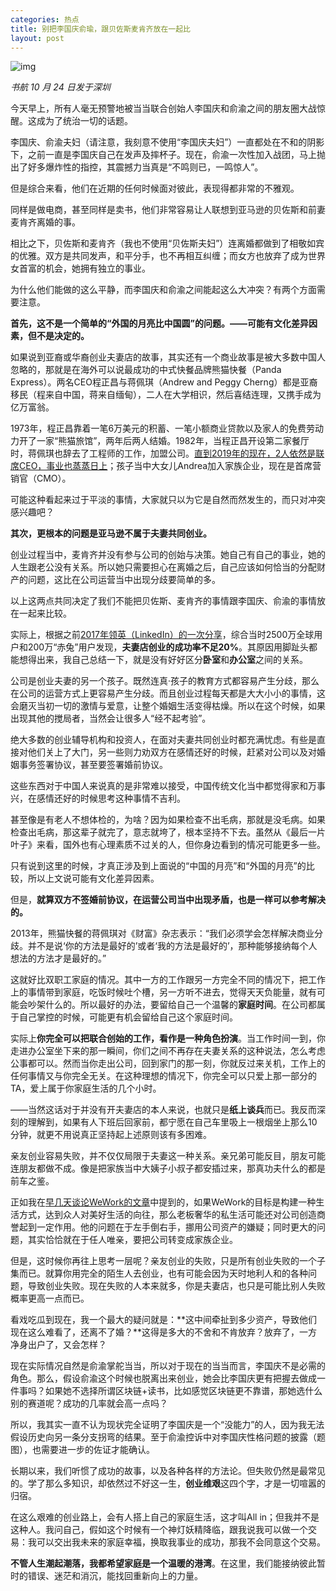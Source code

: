 ```yaml
---
categories: 热点
title: 别把李国庆俞瑜，跟贝佐斯麦肯齐放在一起比
layout: post
---
```


![img](/img/2019/10/liguoqing-yuyu.jpg)

 *书航 10 月 24 日发于深圳*

今天早上，所有人毫无预警地被当当联合创始人李国庆和俞渝之间的朋友圈大战惊醒。这成为了统治一切的话题。

李国庆、俞渝夫妇（请注意，我刻意不使用“李国庆夫妇”）一直都处在不和的阴影下，之前一直是李国庆自己在发声及摔杯子。现在，俞渝一次性加入战团，马上抛出了好多爆炸性的指控，其震撼力当真是“不鸣则已，一鸣惊人”。 

但是综合来看，他们在近期的任何时候面对彼此，表现得都非常的不雅观。 

同样是做电商，甚至同样是卖书，他们非常容易让人联想到亚马逊的贝佐斯和前妻麦肯齐离婚的事。

相比之下，贝佐斯和麦肯齐（我也不使用“贝佐斯夫妇”）连离婚都做到了相敬如宾的优雅。双方是共同发声，和平分手，也不再相互纠缠；而女方也放弃了成为世界女首富的机会，她拥有独立的事业。 

为什么他们能做的这么平静，而李国庆和俞渝之间能起这么大冲突？有两个方面需要注意。 

**首先，这不是一个简单的“外国的月亮比中国圆”的问题。——可能有文化差异因素，但不是决定的。**

如果说到亚裔或华裔创业夫妻店的故事，其实还有一个商业故事是被大多数中国人忽略的，那就是在海外可以说最成功的中式快餐品牌熊猫快餐（Panda Express）。两名CEO程正昌与蒋佩琪（Andrew and Peggy Cherng）都是亚裔移民（程来自中国，蒋来自缅甸），二人在大学相识，然后喜结连理，又携手成为亿万富翁。

1973年，程正昌靠着一笔6万美元的积蓄、一笔小额商业贷款以及家人的免费劳动力开了一家“熊猫旅馆”，两年后两人结婚。1982年，当程正昌开设第二家餐厅时，蒋佩琪也辞去了工程师的工作，加盟公司。[直到2019年的现在，2人依然是联席CEO，事业也蒸蒸日上](http://app.fortunechina.com/mobile/article/235227.htm)；孩子当中大女儿Andrea加入家族企业，现在是首席营销官（CMO）。

可能这种看起来过于平淡的事情，大家就只以为它是自然而然发生的，而只对冲突感兴趣吧？

**其次，更根本的问题是亚马逊不属于夫妻共同创业。**

创业过程当中，麦肯齐并没有参与公司的创始与决策。她自己有自己的事业，她的人生跟老公没有关系。所以她只需要担心在离婚之后，自己应该如何恰当的分配财产的问题，这比在公司运营当中出现分歧要简单的多。

以上这两点共同决定了我们不能把贝佐斯、麦肯齐的事情跟李国庆、俞渝的事情放在一起来比较。

实际上，根据之前[2017年领英（LinkedIn）的一次分享](http://www.cyzone.cn/article/153133.html)，综合当时2500万全球用户和200万“赤兔”用户发现，**夫妻店创业的成功率不足20%**。其原因用脚趾头都能想得出来，我自己总结一下，就是没有好好区分**卧室**和**办公室**之间的关系。

公司是创业夫妻的另一个孩子。既然连真·孩子的教育方式都容易产生分歧，那么在公司的运营方式上更容易产生分歧。而且创业过程每天都是大大小小的事情，这会磨灭当初一切的激情与爱意，让整个婚姻生活变得枯燥。所以在这个时候，如果出现其他的搅局者，当然会让很多人“经不起考验”。 

绝大多数的创业辅导机构和投资人，在面对夫妻共同创业时都充满忧虑。有些是直接对他们关上了大门，另一些则力劝双方在感情还好的时候，赶紧对公司以及对婚姻事务签署协议，甚至要签署婚前协议。 

这些东西对于中国人来说真的是非常难以接受，中国传统文化当中都觉得家和万事兴，在感情还好的时候思考这种事情不吉利。 

甚至像是有老人不想体检的，为啥？因为如果检查不出毛病，那就是没毛病。如果检查出毛病，那这辈子就完了，意志就垮了，根本坚持不下去。虽然从《最后一片叶子》来看，国外也有心理素质不过关的人，但你身边看到的情况可能更多一些。 

只有说到这里的时候，才真正涉及到上面说的“中国的月亮”和“外国的月亮”的比较，所以上文说可能有文化差异因素。 

但是，**就算双方不签婚前协议，在运营公司当中出现矛盾，也是一样可以参考解决的。**

2013年，熊猫快餐的蒋佩琪对《财富》杂志表示：“我们必须学会怎样解决商业分歧。并不是说‘你的方法是最好的’或者‘我的方法是最好的’，那种能够接纳每个人想法的方法才是最好的。” 

这就好比双职工家庭的情况。其中一方的工作跟另一方完全不同的情况下，把工作上的事情带到家庭，吃饭时候吐个槽，另一方听不进去，觉得天天负能量，就有可能会吵架什么的。所以最好的办法，要留给自己一个温馨的**家庭时间**。在公司都属于自己掌控的时候，可能更有机会留给自己这个家庭时间。 

实际上**你完全可以把联合创始的工作，看作是一种角色扮演**。当工作时间一到，你走进办公室坐下来的那一瞬间，你们之间不再存在夫妻关系的这种说法，怎么考虑公事都可以。然而当你走出公司，回到家门的那一刻，你就反过来关机，工作上的任何事情又与你完全无关。在这种理想的情况下，你完全可以只爱上那一部分的TA，爱上属于你家庭生活的几个小时。 

——当然这话对于并没有开夫妻店的本人来说，也就只是**纸上谈兵**而已。我反而深刻的理解到，如果有人下班后回家前，都宁愿在自己车里吸上一根烟坐上那么10分钟，就更不用说真正坚持起上述原则该有多困难。 

亲友创业容易失败，并不仅仅局限于夫妻这一种关系。亲兄弟可能反目，朋友可能连朋友都做不成。像是把家族当中大姨子小叔子都安插过来，那真功夫什么的都是前车之鉴。 

正如我在[早几天谈论WeWork的文章](http://mp.weixin.qq.com/s?__biz=MjM5Mjg1ODIxMQ==&mid=2650660856&idx=1&sn=8b2523950d148fb03683a241b8aee75b&chksm=be9696f489e11fe25dde50a54b76a8533a7bd31798e3089091bfa8af6e4550bac62cb24caf05&scene=21#wechat_redirect)中提到的，如果WeWork的目标是构建一种生活方式，达到众人对美好生活的向往，那么老板奢华的私生活可能还对公司创造商誉起到一定作用。他的问题在于左手倒右手，挪用公司资产的嫌疑；同时更大的问题，其实恰恰就在于任人唯亲，要把公司转变成家族企业。

但是，这时候你再往上思考一层呢？亲友创业的失败，只是所有创业失败的一个子集而已。就算你用完全的陌生人去创业，也有可能会因为天时地利人和的各种问题，导致创业失败。现在失败的人本来就多，你是夫妻店，也只是可能比别人失败概率更高一点而已。 

看戏吃瓜到现在，我一个最大的疑问就是：**这中间牵扯到多少资产，导致他们现在这么难看了，还离不了婚？**这得是多大的不舍和不肯放弃？放弃了，一方净身出户了，又会怎样？ 

现在实际情况自然是俞渝掌舵当当，所以对于现在的当当而言，李国庆不是必需的角色。那么，假设俞渝这个时候也脱离出来创业，她会比李国庆更有把握去做成一件事吗？如果她不选择所谓区块链+读书，比如感觉区块链更不靠谱，那她选什么别的赛道呢？成功的几率就会高一点吗？ 

所以，我其实一直不认为现状完全证明了李国庆是一个“没能力”的人，因为我无法假设历史向另一条分支拐弯的结果。至于俞渝控诉中对李国庆性格问题的披露（题图），也需要进一步的佐证才能确认。 

长期以来，我们听惯了成功的故事，以及各种各样的方法论。但失败仍然是最常见的。学了那么多知识，却依然过不好这一生，**创业维艰**这四个字，才是一切喧嚣的归宿。 

在这么艰难的创业路上，会有人搭上自己的家庭生活，这才叫All in；但我并不是这种人。我问自己，假如这个时候有一个神灯妖精降临，跟我说我可以做一个交易：我可以交出我未来的家庭幸福，换取我事业的成功，那我不会同意这个交易。 

**不管人生潮起潮落，我都希望家庭是一个温暖的港湾**。在这里，我们能接纳彼此暂时的错误、迷茫和消沉，能找回重新向上的力量。